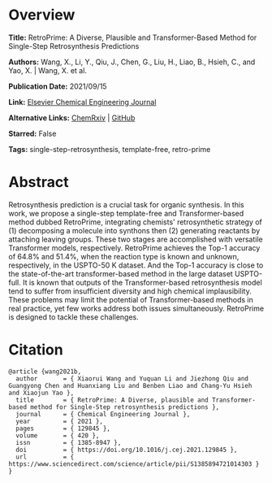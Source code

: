 # Overview
**Title:**
RetroPrime: A Diverse, Plausible and Transformer-Based Method for Single-Step Retrosynthesis Predictions

**Authors:**
Wang, X., Li, Y., Qiu, J., Chen, G., Liu, H., Liao, B., Hsieh, C., and Yao, X. |
Wang, X. et al.

**Publication Date:**
2021/09/15

**Link:**
[Elsevier Chemical Engineering Journal](https://www.sciencedirect.com/science/article/abs/pii/S1385894721014303)

**Alternative Links:**
[ChemRxiv](https://chemrxiv.org/engage/chemrxiv/article-details/60c752960f50db62a63979ee) |
[GitHub](https://github.com/wangxr0526/RetroPrime)

**Starred:**
False

**Tags:**
single-step-retrosynthesis, template-free, retro-prime


# Abstract
Retrosynthesis prediction is a crucial task for organic synthesis.
In this work, we propose a single-step template-free and Transformer-based method dubbed RetroPrime, integrating chemists' retrosynthetic strategy of (1) decomposing a molecule into synthons then (2) generating reactants by attaching leaving groups.
These two stages are accomplished with versatile Transformer models, respectively.
RetroPrime achieves the Top-1 accuracy of 64.8% and 51.4%, when the reaction type is known and unknown, respectively, in the USPTO-50 K dataset.
And the Top-1 accuracy is close to the state-of-the-art transformer-based method in the large dataset USPTO-full.
It is known that outputs of the Transformer-based retrosynthesis model tend to suffer from insufficient diversity and high chemical implausibility.
These problems may limit the potential of Transformer-based methods in real practice, yet few works address both issues simultaneously.
RetroPrime is designed to tackle these challenges.


# Citation
```
@article {wang2021b,
  author       = { Xiaorui Wang and Yuquan Li and Jiezhong Qiu and Guangyong Chen and Huanxiang Liu and Benben Liao and Chang-Yu Hsieh and Xiaojun Yao },
  title        = { RetroPrime: A Diverse, plausible and Transformer-based method for Single-Step retrosynthesis predictions },
  journal      = { Chemical Engineering Journal },
  year         = { 2021 },
  pages        = { 129845 },
  volume       = { 420 },
  issn         = { 1385-8947 },
  doi          = { https://doi.org/10.1016/j.cej.2021.129845 },
  url          = { https://www.sciencedirect.com/science/article/pii/S1385894721014303 }
}
```

